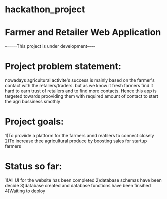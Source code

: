 # hackathon_project
# Farmer and Retailer Web Application
------This project is under development----
# Project problem statement:
 nowadays agricultural activite's success is mainly based on the farmer's contact with the retaliers/traders.
 but as we know it fresh farmers find it hard to earn trust of retailers and to find more contacts.
 Hence this app is targeted towards prooviding them with required amount of contact to start the agri bussiness smothly
# Project goals:
1)To proviide a platform for the farmers annd reatilers to connect closely
2)To increase thee agricultural produce by boosting sales for startup farmers
# Status so far:
1)All UI for the website has been completed
2)database schemas have been decide
3)database created and database functions have been finsihed
4)Waiting to deploy

